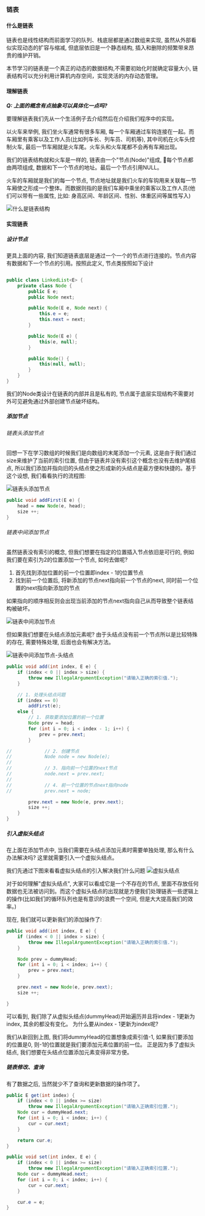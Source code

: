 ### 链表

#### 什么是链表
链表也是线性结构而前面学习的队列、栈底层都是通过数组来实现, 虽然从外部看似实现动态的扩容与缩减, 但底层依旧是一个静态结构, 插入和删除的频繁带来昂贵的维护开销。

本节学习的链表是一个真正的动态的数据结构,不需要初始化时就确定容量大小, 链表结构可以充分利用计算机内存空间，实现灵活的内存动态管理。


#### 理解链表

***Q: 上面的概念有点抽象可以具体化一点吗?***

要理解链表我们先从一个生活例子去介绍然后在介绍我们程序中的实现。

以火车来举例, 我们坐火车通常有很多车厢, 每一个车厢通过车钩连接在一起。而车厢里有乘客以及工作人员(比如列车长、列车员、司机等), 其中司机在火车头控制火车, 最后一节车厢就是火车尾。火车头和火车尾都不会再有车厢出现。

我们的链表结构就和火车是一样的, 链表由一个"节点(Node)"组成, 每个节点都由两项组成, 数据和下一个节点的地址。最后一个节点引用NULL。

火车的车厢就是我们的每一个节点, 节点地址就是我们火车的车钩用来关联每一节车厢使之形成一个整体。而数据则指的是我们车厢中乘坐的乘客以及工作人员(他们可以带有一些属性, 比如: 身高区间、年龄区间、性别、体重区间等属性写入)

![什么是链表结构](https://github.com/basebase/document/blob/master/DataStructure/%E9%93%BE%E8%A1%A8/%E5%9B%BE%E7%89%87/%E4%BB%80%E4%B9%88%E6%98%AF%E9%93%BE%E8%A1%A8%E7%BB%93%E6%9E%84.png?raw=true)

#### 实现链表

##### 设计节点
更具上面的内容, 我们知道链表底层是通过一个一个的节点进行连接的。节点内容有数据和下一个节点的引用。按照此定义, 节点类按照如下设计

```java

public class LinkedList<E> {
    private class Node {
        public E e;
        public Node next;

        public Node(E e, Node next) {
            this.e = e;
            this.next = next;
        }

        public Node(E e) {
            this(e, null);
        }

        public Node() {
            this(null, null);
        }
    }
}
```

我们的Node类设计在链表的内部并且是私有的, 节点属于底层实现结构不需要对外可见避免通过外部创建节点破坏结构。

##### 添加节点

###### 链表头添加节点
回想一下在学习数组的时候我们是向数组的末尾添加一个元素, 这是由于我们通过size来维护了当前的索引位置, 但由于链表并没有索引这个概念也没有去维护尾结点, 所以我们添加并指向旧的头结点使之形成新的头结点是最方便和快捷的。基于这个设想, 我们看看执行的流程图:

![链表头添加节点](https://github.com/basebase/document/blob/master/DataStructure/%E9%93%BE%E8%A1%A8/%E5%9B%BE%E7%89%87/%E9%93%BE%E8%A1%A8%E6%B7%BB%E5%8A%A0%E8%8A%82%E7%82%B9-1.png?raw=true)

```java
public void addFirst(E e) {
    head = new Node(e, head);
    size ++;
}
```

###### 链表中间添加节点
虽然链表没有索引的概念, 但我们想要在指定的位置插入节点依旧是可行的, 例如我们要在索引为2的位置添加一个节点, 如何去做呢?

1. 首先找到添加位置的前一个位置即index - 1的位置节点
2. 找到前一个位置后, 将新添加的节点next指向前一个节点的next, 同时前一个位置的next指向新添加的节点

如果指向的顺序相反则会出现当前添加的节点next指向自己从而导致整个链表结构被破坏。

![链表中间添加节点](https://github.com/basebase/document/blob/master/DataStructure/%E9%93%BE%E8%A1%A8/%E5%9B%BE%E7%89%87/%E9%93%BE%E8%A1%A8%E6%B7%BB%E5%8A%A0%E8%8A%82%E7%82%B9-2.png?raw=true)

但如果我们想要在头结点添加元素呢? 由于头结点没有前一个节点所以是比较特殊的存在, 需要特殊处理, 后面也会有解决方法。

![链表中间添加节点-头结点](https://github.com/basebase/document/blob/master/DataStructure/%E9%93%BE%E8%A1%A8/%E5%9B%BE%E7%89%87/%E9%93%BE%E8%A1%A8%E6%B7%BB%E5%8A%A0%E8%8A%82%E7%82%B9-3.png?raw=true)

```java
public void add(int index, E e) {
    if (index < 0 || index > size) {
        throw new IllegalArgumentException("请输入正确的索引值.");
    }

    // 1. 处理头结点问题
    if (index == 0)
        addFirst(e);
    else {
        // 1. 获取要添加位置的前一个位置
        Node prev = head;
        for (int i = 0; i < index - 1; i++) {
            prev = prev.next;
        }

//            // 2. 创建节点
//            Node node = new Node(e);
//
//            // 3. 指向前一个位置的next节点
//            node.next = prev.next;
//
//            // 4. 前一个位置的节点next指向node
//            prev.next = node;

        prev.next = new Node(e, prev.next);
        size ++;
    }
}
```

##### 引入虚拟头结点
在上面在添加节点中, 当我们需要在头结点添加元素时需要单独处理, 那么有什么办法解决吗? 这里就需要引入一个虚拟头结点。

我们先通过下图来看看虚拟头结点的引入解决我们什么问题
![虚拟头结点](https://github.com/basebase/document/blob/master/DataStructure/%E9%93%BE%E8%A1%A8/%E5%9B%BE%E7%89%87/%E8%99%9A%E6%8B%9F%E5%A4%B4%E7%BB%93%E7%82%B9.png?raw=true)

对于如何理解"虚拟头结点", 大家可以看成它是一个不存在的节点, 里面不存放任何数据也无法被访问到。而这个虚拟头结点的出现就是方便我们处理链表一些逻辑上的操作(比如我们的循环队列也是有意识的浪费一个空间, 但是大大提高我们的效率。)

现在, 我们就可以更新我们的添加操作了:

```java
public void add(int index, E e) {
    if (index < 0 || index > size) {
        throw new IllegalArgumentException("请输入正确的索引值.");
    }

    Node prev = dummyHead;
    for (int i = 0; i < index; i++) {
        prev = prev.next;
    }

    prev.next = new Node(e, prev.next);
    size ++;

}
```

可以看到, 我们除了从虚拟头结点(dummyHead)开始遍历并且将index - 1更新为index, 其余的都没有变化。
为什么要从index - 1更新为index呢?


我们从新回到上图, 我们将dummyHead的位置想象成索引值-1, 如果我们要添加的位置是0, 则-1的位置就是我们要添加元素位置的前一位。
正是因为多了虚拟头结点, 我们想要在头结点位置添加元素变得非常方便。

##### 链表修改、查询
有了数据之后, 当然就少不了查询和更新数据的操作项了。

```java
public E get(int index) {
    if (index < 0 || index >= size)
        throw new IllegalArgumentException("请输入正确索引位置.");
    Node cur = dummyHead.next;
    for (int i = 0; i < index; i++) {
        cur = cur.next;
    }

    return cur.e;
}

public void set(int index, E e) {
    if (index < 0 || index >= size)
        throw new IllegalArgumentException("请输入正确索引位置.");
    Node cur = dummyHead.next;
    for (int i = 0; i < index; i++) {
        cur = cur.next;
    }

    cur.e = e;
}
```

